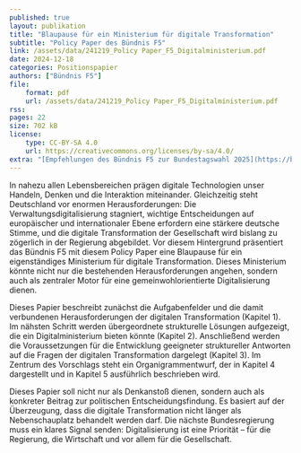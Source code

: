 ```yaml
---
published: true
layout: publikation
title: "Blaupause für ein Ministerium für digitale Transformation" 
subtitle: "Policy Paper des Bündnis F5"
link: /assets/data/241219_Policy Paper_F5_Digitalministerium.pdf
date: 2024-12-18
categories: Positionspapier
authors: ["Bündnis F5"]
file:
    format: pdf
    url: /assets/data/241219_Policy Paper_F5_Digitalministerium.pdf
rss:
pages: 22
size: 702 kB
license:
    type: CC-BY-SA 4.0
    url: https://creativecommons.org/licenses/by-sa/4.0/
extra: "[Empfehlungen des Bündnis F5 zur Bundestagswahl 2025](https://buendnis-f5.de/publikationen/2024-11-29-forderungen-bundestagswahl25)"
---
```


In nahezu allen Lebensbereichen prägen digitale Technologien unser Handeln, Denken und die Interaktion miteinander. Gleichzeitig steht
Deutschland vor enormen Herausforderungen: Die Verwaltungsdigitalisierung stagniert, wichtige Entscheidungen auf europäischer und internationaler
Ebene erfordern eine stärkere deutsche Stimme, und die digitale Transformation der Gesellschaft wird bislang zu zögerlich in der Regierung abgebildet. Vor
diesem Hintergrund präsentiert das Bündnis F5 mit diesem Policy Paper eine Blaupause für ein eigenständiges Ministerium für digitale Transformation. Dieses Ministerium könnte nicht nur
die bestehenden Herausforderungen angehen, sondern auch als zentraler Motor für eine gemeinwohlorientierte Digitalisierung dienen.

Dieses Papier beschreibt zunächst die Aufgabenfelder und die damit verbundenen Herausforderungen der digitalen Transformation (Kapitel 1). Im nähsten
Schritt werden übergeordnete strukturelle Lösungen
aufgezeigt, die ein Digitalministerium bieten könnte
(Kapitel 2). Anschließend werden die Voraussetzungen
für die Entwicklung geeigneter struktureller
Antworten auf die Fragen der digitalen Transformation
dargelegt (Kapitel 3). Im Zentrum des Vorschlags steht
ein Organigrammentwurf, der in Kapitel 4 dargestellt
und in Kapitel 5 ausführlich beschrieben wird.

Dieses Papier soll nicht nur als Denkanstoß dienen,
sondern auch als konkreter Beitrag zur politischen
Entscheidungsfindung. Es basiert auf der
Überzeugung, dass die digitale Transformation nicht
länger als Nebenschauplatz behandelt werden darf.
Die nächste Bundesregierung muss ein klares Signal
senden: Digitalisierung ist eine Priorität – für die
Regierung, die Wirtschaft und vor allem für die
Gesellschaft.
